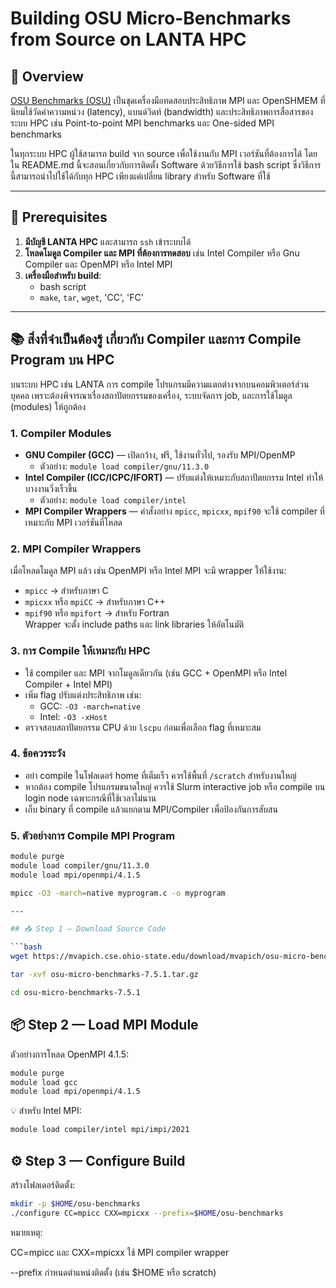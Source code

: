 # Building OSU Micro-Benchmarks from Source on LANTA HPC
## 📌 Overview
[OSU Benchmarks (OSU)](https://mvapich.cse.ohio-state.edu/benchmarks) เป็นชุดเครื่องมือทดสอบประสิทธิภาพ MPI และ OpenSHMEM ที่นิยมใช้วัดค่าความหน่วง (latency), แบนด์วิดท์ (bandwidth) และประสิทธิภาพการสื่อสารของระบบ HPC เช่น Point-to-point MPI benchmarks และ One-sided MPI benchmarks

ในทุกระบบ HPC ผู้ใช้สามารถ build จาก source เพื่อใช้งานกับ MPI เวอร์ชันที่ต้องการได้ โดยใน README.md นี้จะสอนเกี่ยวกับการติดตั้ง Software ด้วยวิธีการใช้ bash script ซึ่งวิธีการนี้สามารถนำไปใช้ได้กับทุก HPC เพียงแค่เปลี่ยน library สำหรับ Software ที่ใช้

---
## 🔧 Prerequisites

1. **มีบัญชี LANTA HPC** และสามารถ `ssh` เข้าระบบได้
2. **โหลดโมดูล Compiler และ MPI ที่ต้องการทดสอบ** เช่น Intel Compiler หรือ Gnu Compiler และ OpenMPI หรือ Intel MPI
3. **เครื่องมือสำหรับ build**:
   - bash script
   - `make`, `tar`, `wget`, 'CC', 'FC'

---

## 📚 สิ่งที่จำเป็นต้องรู้ เกี่ยวกับ Compiler และการ Compile Program บน HPC

บนระบบ HPC เช่น LANTA การ compile โปรแกรมมีความแตกต่างจากบนคอมพิวเตอร์ส่วนบุคคล เพราะต้องพิจารณาเรื่องสถาปัตยกรรมของเครื่อง, ระบบจัดการ job, และการใช้โมดูล (modules) ให้ถูกต้อง

### 1. Compiler Modules
- **GNU Compiler (GCC)** — เปิดกว้าง, ฟรี, ใช้งานทั่วไป, รองรับ MPI/OpenMP
  - ตัวอย่าง: `module load compiler/gnu/11.3.0`
- **Intel Compiler (ICC/ICPC/IFORT)** — ปรับแต่งให้เหมาะกับสถาปัตยกรรม Intel ทำให้บางงานวิ่งเร็วขึ้น
  - ตัวอย่าง: `module load compiler/intel`
- **MPI Compiler Wrappers** — คำสั่งอย่าง `mpicc`, `mpicxx`, `mpif90` จะใช้ compiler ที่เหมาะกับ MPI เวอร์ชันที่โหลด

### 2. MPI Compiler Wrappers
เมื่อโหลดโมดูล MPI แล้ว เช่น OpenMPI หรือ Intel MPI จะมี wrapper ให้ใช้งาน:
- `mpicc` → สำหรับภาษา C
- `mpicxx` หรือ `mpiCC` → สำหรับภาษา C++
- `mpif90` หรือ `mpifort` → สำหรับ Fortran  
Wrapper จะตั้ง include paths และ link libraries ให้อัตโนมัติ

### 3. การ Compile ให้เหมาะกับ HPC
- ใช้ compiler และ MPI จากโมดูลเดียวกัน (เช่น GCC + OpenMPI หรือ Intel Compiler + Intel MPI)
- เพิ่ม flag ปรับแต่งประสิทธิภาพ เช่น:
  - GCC: `-O3 -march=native`
  - Intel: `-O3 -xHost`
- ตรวจสอบสถาปัตยกรรม CPU ด้วย `lscpu` ก่อนเพื่อเลือก flag ที่เหมาะสม

### 4. ข้อควรระวัง
- อย่า compile ในโฟลเดอร์ home ที่เต็มเร็ว ควรใช้พื้นที่ `/scratch` สำหรับงานใหญ่
- หากต้อง compile โปรแกรมขนาดใหญ่ ควรใช้ Slurm interactive job หรือ compile บน login node เฉพาะกรณีที่ใช้เวลาไม่นาน
- เก็บ binary ที่ compile แล้วแยกตาม MPI/Compiler เพื่อป้องกันการสับสน

### 5. ตัวอย่างการ Compile MPI Program
```bash
module purge
module load compiler/gnu/11.3.0
module load mpi/openmpi/4.1.5

mpicc -O3 -march=native myprogram.c -o myprogram

---

## 📥 Step 1 — Download Source Code

```bash
wget https://mvapich.cse.ohio-state.edu/download/mvapich/osu-micro-benchmarks-7.5.1.tar.gz
```
```bash
tar -xvf osu-micro-benchmarks-7.5.1.tar.gz
```
```bash
cd osu-micro-benchmarks-7.5.1
```

## 📦 Step 2 — Load MPI Module

ตัวอย่างการโหลด OpenMPI 4.1.5:
```bash
module purge
module load gcc
module load mpi/openmpi/4.1.5
```

💡 สำหรับ Intel MPI:
```bash
module load compiler/intel mpi/impi/2021
```

## ⚙ Step 3 — Configure Build
สร้างโฟลเดอร์ติดตั้ง:

```bash
mkdir -p $HOME/osu-benchmarks
./configure CC=mpicc CXX=mpicxx --prefix=$HOME/osu-benchmarks
```

หมายเหตุ:

CC=mpicc และ CXX=mpicxx ใช้ MPI compiler wrapper

--prefix กำหนดตำแหน่งติดตั้ง (เช่น $HOME หรือ scratch)
